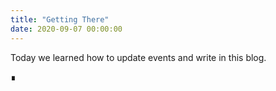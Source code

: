 ```yaml
---
title: "Getting There"
date: 2020-09-07 00:00:00
---
```

Today we learned how to update events and write in this blog.

&#8718;